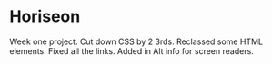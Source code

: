 # Horiseon
Week one project.
Cut down CSS by 2 3rds.
Reclassed some HTML elements.
Fixed all the links.
Added in Alt info for screen readers.


